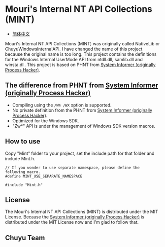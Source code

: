 ﻿# Mouri's Internal NT API Collections (MINT)

- [简体中文](自述.md)

Mouri's Internal NT API Collections (MINT) was originally called NativeLib or 
ChuyuWindowsInternalAPI. I have changed the name of this project because the 
original name is too long. This project contains the definitions for the 
Windows Internal UserMode API from ntdll.dll, samlib.dll and winsta.dll. This
project is based on PHNT from [System Informer (originally Process Hacker)].

## The difference from PHNT from [System Informer (originally Process Hacker)]

- Compiling using the `/W4 /WX` option is supported.
- No private definition from the PHNT from [System Informer (originally Process Hacker)].
- Optimized for the Windows SDK.
- "Zw*" API is under the management of Windows SDK version macros.

## How to use

Copy "Mint" folder to your project, set the include path for that folder and
include Mint.h.

```
// If you wonder to use separate namespace, please define the following macro.
#define MINT_USE_SEPARATE_NAMESPACE

#include "Mint.h"
```

## License

The Mouri's Internal NT API Collections (MINT) is distributed under the MIT
License. Because the [System Informer (originally Process Hacker)] is
distributed under the MIT License now and I'm glad to follow that.

[System Informer (originally Process Hacker)]: https://github.com/winsiderss/systeminformer

## Chuyu Team
